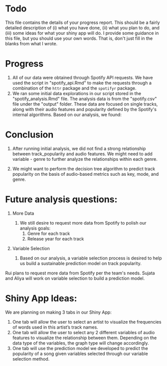 # Todo

This file contains the details of your progress report. This should be
a fairly detailed description of (i) what you have done, (ii) what you
plan to do, and (iii) some ideas for what your shiny app will do. I
provide some guidance in this file, but you should use your own
words. That is, don't just fill in the blanks from what I wrote.

# Progress

1. All of our data were obtained through Spotify API requests. We have used the script 
    in "spotify_api.Rmd" to make the requests through a combination of the `httr` package 
    and the `spotifyr` package.
3. We ran some initial data explorations in our script stored in the "spotify_analysis.Rmd" file. 
    The analysis data is from the "spotify.csv" file under the "output" folder. These data are focused on 
    single tracks, along with their audio features and popularity defined by the Spotify's internal algorithms.
    Based on our analysis, we found:

# Conclusion

1. After running initial analysis, we did not find a strong relationship between track_popularity and audio features. We might need to add variable - genre to further analyze the relationships within each genre.

2. We might want to perform the decision tree algorithm to predict track popularity on the basis of audio-based metrics such as key, mode, and genre.


# Future analysis questions:

1. More Data
    1. We still desire to request more data from Spotify to polish our analysis goals:
        1. Genre for each track
        2. Release year for each track

2. Variable Selection
    1. Based on our analysis, a variable selection process is desired to help us build 
        a sustainable prediction model on track popularity.
        
Rui plans to request more data from Spotify per the team's needs. Sujata and Aliya will work
on variable selection to build a prediction model.

# Shiny App Ideas:

We are planning on making 3 tabs in our Shiny App:

1. One tab will allow the user to select an artist to visualize the frequencies of 
    words used in this artist’s track names.
2. One tab will allow the user to select any 2 different variables of audio features 
    to visualize the relationship between them. Depending on the data type of the 
    variables, the graph type will change accordingly.
3. One tab will use the prediction model we developed to predict the popularity of 
    a song given variables selected through our variable selection method.

